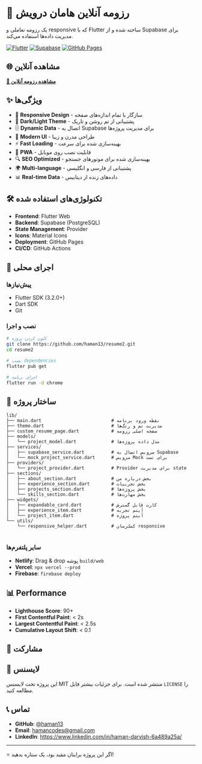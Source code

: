 # 🚀 رزومه آنلاین هامان درویش

یک رزومه تعاملی و responsive که با Flutter ساخته شده و از Supabase برای مدیریت داده‌ها استفاده می‌کند.

[![Flutter](https://img.shields.io/badge/Flutter-02569B?style=for-the-badge&logo=flutter&logoColor=white)](https://flutter.dev/)
[![Supabase](https://img.shields.io/badge/Supabase-3ECF8E?style=for-the-badge&logo=supabase&logoColor=white)](https://supabase.com/)
[![GitHub Pages](https://img.shields.io/badge/GitHub%20Pages-222222?style=for-the-badge&logo=github&logoColor=white)](https://pages.github.com/)

## 🌐 مشاهده آنلاین

[**🔗 مشاهده رزومه آنلاین**](https://haman13.github.io/resume2/)

## ✨ ویژگی‌ها

- 📱 **Responsive Design** - سازگار با تمام اندازه‌های صفحه
- 🌙 **Dark/Light Theme** - پشتیبانی از تم روشن و تاریک
- 🗄️ **Dynamic Data** - اتصال به Supabase برای مدیریت پروژه‌ها
- 🎨 **Modern UI** - طراحی مدرن و زیبا
- ⚡ **Fast Loading** - بهینه‌سازی شده برای سرعت
- 📱 **PWA** - قابلیت نصب روی موبایل
- 🔍 **SEO Optimized** - بهینه‌سازی شده برای موتورهای جستجو
- 🌍 **Multi-language** - پشتیبانی از فارسی و انگلیسی
- 📊 **Real-time Data** - داده‌های زنده از دیتابیس

## 🛠️ تکنولوژی‌های استفاده شده

- **Frontend**: Flutter Web
- **Backend**: Supabase (PostgreSQL)
- **State Management**: Provider
- **Icons**: Material Icons
- **Deployment**: GitHub Pages
- **CI/CD**: GitHub Actions

## 🚀 اجرای محلی

### پیش‌نیازها
- Flutter SDK (3.2.0+)
- Dart SDK
- Git

### نصب و اجرا
```bash
# کلون کردن پروژه
git clone https://github.com/haman13/resume2.git
cd resume2

# نصب dependencies
flutter pub get

# اجرای برنامه
flutter run -d chrome
```

## 📁 ساختار پروژه

```
lib/
├── main.dart                          # نقطه ورود برنامه
├── theme.dart                         # مدیریت تم و رنگ‌ها
├── custom_resume_page.dart            # صفحه اصلی رزومه
├── models/
│   └── project_model.dart             # مدل داده پروژه‌ها
├── services/
│   ├── supabase_service.dart          # سرویس اتصال به Supabase
│   └── mock_project_service.dart      # سرویس Mock برای تست
├── providers/
│   └── project_provider.dart          # Provider برای مدیریت state
├── sections/
│   ├── about_section.dart             # بخش درباره من
│   ├── experience_section.dart        # بخش تجربیات
│   ├── projects_section.dart          # بخش پروژه‌ها
│   └── skills_section.dart            # بخش مهارت‌ها
├── widgets/
│   ├── expandable_card.dart           # کارت قابل گسترش
│   ├── experience_item.dart           # آیتم تجربه
│   └── project_item.dart              # آیتم پروژه
└── utils/
    └── responsive_helper.dart         # کمک‌رسان responsive
```

#




### سایر پلتفرم‌ها
- **Netlify**: Drag & drop پوشه `build/web`
- **Vercel**: `npx vercel --prod`
- **Firebase**: `firebase deploy`



## 📊 Performance

- **Lighthouse Score**: 90+
- **First Contentful Paint**: < 2s
- **Largest Contentful Paint**: < 2.5s
- **Cumulative Layout Shift**: < 0.1

## 🤝 مشارکت

## 📄 لایسنس

این پروژه تحت لایسنس MIT منتشر شده است. برای جزئیات بیشتر فایل `LICENSE` را مطالعه کنید.

## 📞 تماس

- **GitHub**: [@haman13](https://github.com/haman13)
- **Email**: hamancodes@gmail.com
- **LinkedIn**: https://www.linkedin.com/in/haman-darvish-6a489a25a/

---

⭐ اگر این پروژه برایتان مفید بود، یک ستاره بدهید!


